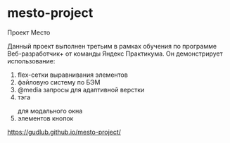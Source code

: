 # mesto-project

Проект Место

Данный проект выполнен третьим в рамках обучения по программе Веб-разработчик+ от команды Яндекс Практикума. Он демонстрирует использование:

1. flex-сетки выравнивания элементов
2. файловую систему по БЭМ
3. @media запросы для адаптивной верстки
4. тэга <form></form> для модального окна
5. элементов кнопок

https://gudlub.github.io/mesto-project/

